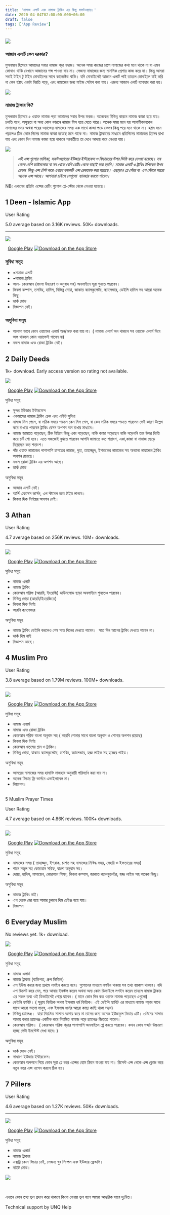 ```yaml
---
title: 'নামাজ এলার্ট এবং নামাজ ট্রাকিং এর কিছু সফটওয়্যার।'
date: 2020-04-04T02:08:00.000+06:00
draft: false
tags: ['App Review']
---
```


### 

  

  

[![](https://blogger.googleusercontent.com/img/b/R29vZ2xl/AVvXsEg4PsCjEKGTH6P_qNi4J79umvvIglnzH3V3G3KbXp1a7mhqdHv-FrzYxlALwLOVfIQ-5yoSkclsAiNUk3qZiEQV67drUpRqornAN0O3C-lUOO9XRjvbNfipODjrOjGf8DRwcJ3OoFlSPJfNaZ8q4mMCoxkfVr1II4BUOfYGhB2X6qLEFMRQQxY5900u/w443-h227/Picsart_22-07-25_02-12-06-402.png)](https://blogger.googleusercontent.com/img/b/R29vZ2xl/AVvXsEg4PsCjEKGTH6P_qNi4J79umvvIglnzH3V3G3KbXp1a7mhqdHv-FrzYxlALwLOVfIQ-5yoSkclsAiNUk3qZiEQV67drUpRqornAN0O3C-lUOO9XRjvbNfipODjrOjGf8DRwcJ3OoFlSPJfNaZ8q4mMCoxkfVr1II4BUOfYGhB2X6qLEFMRQQxY5900u/s2304/Picsart_22-07-25_02-12-06-402.png)

  

### **আজান এলার্ট কেন দরকার?** 

মুসলমান হিসেবে আমাদের সবার নামাজ পড়া ফরজ। অনেক সময় কাজের চাপে নামাজের কথা মনে থাকে না বা এমন কোথাও থাকি যেখানে আজানের শব্দ পাওয়া যায় না। সেজন্য নামাজের জন্য মানসিক প্রেশার কাজ করে না। কিন্তু আমরা সবাই টাইম টু টাইম মোবাইলের সাথে কানেক্টেড থাকি। যদি মোবাইলেই আজান এলার্ট পাই তাহলে মোবাইলে যাই করি না কেন হঠাৎ একটা বিরতি পড়ে, এবং নামাজের জন্য মাইন্ড সেটাপ করা যায়। এজন্য আজান এলার্ট ব্যাবহার করা হয়।

  

  

[![](https://blogger.googleusercontent.com/img/b/R29vZ2xl/AVvXsEjZ7dWqTMD-oP7xeziFStK6nIRSoTkB1mx9EOOwPL6M1Gm31fnZJU_69iommiGPqvGiOE_hdk5ywQ0UQAds1pdJimbPO-_JUMEJR5cqr1eQavGjfa-CIBs5TcsProMMcDQhNv0V5S3aYK21cX2MPbJDRdAA10Q4AmNGmN5kQyL1UncYjq0lOUwSdQyr/s320/namaz-png-8.png)](https://blogger.googleusercontent.com/img/b/R29vZ2xl/AVvXsEjZ7dWqTMD-oP7xeziFStK6nIRSoTkB1mx9EOOwPL6M1Gm31fnZJU_69iommiGPqvGiOE_hdk5ywQ0UQAds1pdJimbPO-_JUMEJR5cqr1eQavGjfa-CIBs5TcsProMMcDQhNv0V5S3aYK21cX2MPbJDRdAA10Q4AmNGmN5kQyL1UncYjq0lOUwSdQyr/s600/namaz-png-8.png)

###   

### নামাজ ট্রাকার কি?

মুসলমান হিসেবে ৫ ওয়াক্ত নামাজ পড়া আমাদের সবার উপর ফরজ। অনেকের বিভিন্ন কারনে নামাজ কাজা হয়ে যায়। চলতি পথে, অসুস্থতা বা অন্য কোন কারনে নামাজ মিস হয়ে যেতে পারে। অনেক সময় মনে হয় আগামীকালকের নামাজের সময় অথবা পরের ওয়াক্তের নামাজের সময় এক সাথে কাজা পড়ে ফেলব কিন্তু পরে মনে থাকে না। হঠাৎ মনে পড়লেও ঠিক কোন দিনের নামাজ কাজা হয়েছে মনে থাকে না। নামাজ ট্রাকারের মাধ্যমে প্রতিদিনের নামাজের হিসেব রাখা যায় এবং কোন দিন নামাজ কাজা হয়ে থাকলে পরবর্তীতে তা দেখে আদায় করে নেওয়া যায়।

  

[![](https://blogger.googleusercontent.com/img/b/R29vZ2xl/AVvXsEhOdG91SwBm0aLIPJd0ulmUhgzvwczFvKPBGJTc2HmR3lWoWqwEJrNzA7z14ZlVYNTMQdgMUOG4MK8AtaEV3x_9Pq_QsAVyVAqrf1_9evp4HobMTl1gMf7zthZxxjHk9w-Q7ip10_OB0R9llg9VHc0_HNtDiGnUutiTb4-sGCymffxU79BodZ1Q06_3/s320/Silhouette-of-a-Muslim-woman-praying-580x386.jpg)](https://blogger.googleusercontent.com/img/b/R29vZ2xl/AVvXsEhOdG91SwBm0aLIPJd0ulmUhgzvwczFvKPBGJTc2HmR3lWoWqwEJrNzA7z14ZlVYNTMQdgMUOG4MK8AtaEV3x_9Pq_QsAVyVAqrf1_9evp4HobMTl1gMf7zthZxxjHk9w-Q7ip10_OB0R9llg9VHc0_HNtDiGnUutiTb4-sGCymffxU79BodZ1Q06_3/s580/Silhouette-of-a-Muslim-woman-praying-580x386.jpg)

  

> **_এই এপ্স গুলোর তালিকা, সফটওয়্যারের ইউজার ইন্টারফেস ও ফিচাররের উপর ভিত্তি করে দেওয়া হয়েছে। সব থেকে বেশি ডাউনলোড বা সব থেকে বেশি রেটিং থেকে বাছাই করা হয়নি। নামাজ এলার্ট ও ট্রাকিং টপিকের উপর রেন্ডম  কিছু এপ্স টেস্ট করে এখানে কয়কটি এপ্স রেকমেন্ড করা হয়েছে। এছাড়াও প্লে স্টোর বা  এপ_ _স্টোরে আরো অনেক এপ্স আছে। আপনারা চাইলে সেগুলো  ব্যাবহার করতে পারেন।_** 

  

NB: এখানের প্রতিটা এপ্সের রেটিং গুগোল প্লে-স্টোর থেকে নেওয়া হয়েছে।

## 1 Deen - Islamic App

 User Rating

5.0 average based on 3.16K reviews. 50K+ downloads.

* * *

  

[![](https://blogger.googleusercontent.com/img/b/R29vZ2xl/AVvXsEg02Z1rHjoTTTVY_ijaAtR54Y-RykaYods3dymFwtiSa2VIciDLqe0d-xN3R1HfSiwKp88y3hSRi41kG6FEXwS-wd3R63BADkujFpdX9KF40Zdgx4aYBBWtww7QUtxUpFlKQLeCQFflvYrJQArn5IFk2U1i6ii9spr_Y-IwrThoQN-iBOEHn7LiHz9g/s320/230x0w%20%283%29.webp)](https://blogger.googleusercontent.com/img/b/R29vZ2xl/AVvXsEg02Z1rHjoTTTVY_ijaAtR54Y-RykaYods3dymFwtiSa2VIciDLqe0d-xN3R1HfSiwKp88y3hSRi41kG6FEXwS-wd3R63BADkujFpdX9KF40Zdgx4aYBBWtww7QUtxUpFlKQLeCQFflvYrJQArn5IFk2U1i6ii9spr_Y-IwrThoQN-iBOEHn7LiHz9g/s320/230x0w%20%283%29.webp)

  [Google Play](https://play.google.com/store/apps/details?id=com.letsflutter.deen "Google Play") [![Download on the App Store](https://tools.applemediaservices.com/api/badges/download-on-the-app-store/black/en-us?size=168x50&releaseDate=1330905600&h=1643cee87a046a8f86deca9f49b3ce9a)](https://apps.apple.com/us/app/deen-islamic-app/id1617532276)

  

### সুবিধা সমূহ

*   •নামাজ এলার্ট  
*   •নামাজ ট্রাকিং
*   আল- কোরআন (বাংলা উচ্চারণ ও অনুবাদ সহ) অনলাইনে সূরা শুনতে পারবেন।
*   কিবলা কম্পাস, তসবিহ, হাদিস, বিভিন্ন দোয়া, জাকাত ক্যালকুলেটর, ক্যালেন্ডার, ডেইলি হাদিস সহ আরো অনেক কিছু।
*   ডার্ক মোড
*   বিজ্ঞাপন নেই।

### অসুবিধা সমূহ

*   আলাদা ভাবে কোন ওয়াক্তের এলার্ম অন/অফ করা যায় না। ( নামাজ এলার্ম অন থাকলে সব ওয়াক্তে এলার্ম দিবে অফ থাকলে কোন ওয়াক্তেই পাবেন না)
*   নফল নামাজ এবং রোজা ট্রাকিং নেই।

  

## 2 Daily Deeds 

1k+ download. Early access version so rating not available.

  

  

[![](https://blogger.googleusercontent.com/img/b/R29vZ2xl/AVvXsEiejBIX3kErVFQbct-6DND-NUZFr00KqgHZwCNrtQU5quBvxLBXJevZRJ65LNlY27-dEhUDzPLVepnQGtIhTfm_3AlmbXWO8Hta4w6zKf7qIriB-ZMAQesOBTVPwCZWtTIog7WM-cIrO9X86-jct8Vtxf6cPadSrFoRv4GqtNs5EXavwqKs32MTSXUp/s1600/230x0w%20(1).webp)](https://blogger.googleusercontent.com/img/b/R29vZ2xl/AVvXsEiejBIX3kErVFQbct-6DND-NUZFr00KqgHZwCNrtQU5quBvxLBXJevZRJ65LNlY27-dEhUDzPLVepnQGtIhTfm_3AlmbXWO8Hta4w6zKf7qIriB-ZMAQesOBTVPwCZWtTIog7WM-cIrO9X86-jct8Vtxf6cPadSrFoRv4GqtNs5EXavwqKs32MTSXUp/s230/230x0w%20\(1\).webp)

  

  [Google Play](https://play.google.com/store/apps/details?id=com.akmal.dailydeeds "Google Play") [![Download on the App Store](https://tools.applemediaservices.com/api/badges/download-on-the-app-store/black/en-us?size=168x50&releaseDate=1330905600&h=1643cee87a046a8f86deca9f49b3ce9a)](https://apps.apple.com/us/app/daily-deeds-prayer-tracker/id1574720887)

  

সুবিধা সমূহ

*   সুন্দর ইউজার ইন্টারফেস
*   একমাসের নামাজ ট্রাকিং চেক এবং এডিট সুবিধা
*   নামাজ মিস গেলে, বা সঠিক সময়ে পড়লে কেন মিস গেল, বা কেন সঠিক সময়ে পড়তে পারলেন সেই কারণ উল্লেখ করে রাখতে পারবেন ট্রাকিং রেসন অপশন অন রাখার মাধ্যমে।
*   নামাজ জামাতে পড়েছেন, ঠিক টাইমে কিন্তু একা পড়েছেন, নাকি কাজা পড়েছেন নাকি পড়েননি তার উপর ভিত্তি করে চার্ট শো হবে। এতে সজজেই বুঝতে পারবেন আপনি জামাতে কত শতাংশ, একা,কাজা বা নামাজ ছেড়ে দিয়েছেন কত শতাংশ।
*   পাঁচ ওয়াক্ত নামাজের পাশাপাশি চাশতের নামাজ, দুহা, তাহাজ্জুদ, ইশরাকের নামাজের সহ অন্যান্য নায়াজের ট্রাকিং অপশন রয়েছে।
*   নফল রোজা ট্রাকিং এর অপশন আছে। 
*   ডার্ক মোড

অসুবিধা সমূহ

*   আজান এলার্ট নেই। 
*   আর্লি একসেস ভার্সন, এপ স্টাবেল হতে টাইম লাগবে।
*   কিবলা দিক নির্ণয়ের অপশন নেই। 

  

##   

## 3 Athan 

 User Rating

4.7 average based on 256K reviews. 10M+ downloads.

* * *

  

  

[![](https://blogger.googleusercontent.com/img/b/R29vZ2xl/AVvXsEhMjgepyV1rt20oJ_jc-Ax9JtdDV3soXxZOQ31iJ3E2CMoxRJFFL9HCjp0jX1JiCVqL9ku-t__c43iyv-KmfRdFMs5St2M4J-L6CvA40HZuDduww_RZNZE6NsbF7NrwktnxLh5z_YTDpc3rpbnpbo7Xj6o99B13Y6lo_6hZzmDkidcDNAKnTT642gvf/s1600/230x0w.webp)](https://blogger.googleusercontent.com/img/b/R29vZ2xl/AVvXsEhMjgepyV1rt20oJ_jc-Ax9JtdDV3soXxZOQ31iJ3E2CMoxRJFFL9HCjp0jX1JiCVqL9ku-t__c43iyv-KmfRdFMs5St2M4J-L6CvA40HZuDduww_RZNZE6NsbF7NrwktnxLh5z_YTDpc3rpbnpbo7Xj6o99B13Y6lo_6hZzmDkidcDNAKnTT642gvf/s230/230x0w.webp)

  

  [Google Play](https://play.google.com/store/apps/details?id=com.athan "Google Play") [![Download on the App Store](https://tools.applemediaservices.com/api/badges/download-on-the-app-store/black/en-us?size=168x50&releaseDate=1330905600&h=1643cee87a046a8f86deca9f49b3ce9a)](https://apps.apple.com/us/app/athan-prayer-times-al-quran/id505858403)

  

সুবিধা সমূহ 

*   নামাজ এলার্ট
*   নামাজ ট্রাকিং 
*   কোরআন শরিফ (আরবি, ইংরেজি) ডাউনলোড ছাড়া অনলাইনে শুনতেও পারবেন।
*   বিভিন্ন দোয়া (আরবি/ইংরেজিতে)
*   কিবলা দিক নির্ণয়
*   আরবি ক্যালেন্ডার

অসুবিধা সমূহ

*   নামাজ ট্রাকিং ডেইলি করলেও শেষ সাত দিনের দেখতে পাবেন।  সাত দিন আগের ট্রাকিং দেখতে পাবেন না।
*   ডার্ক থিম নাই
*   বিজ্ঞাপন আছে।

  

## 4 Muslim Pro

 User Rating

3.8 average based on 1.79M reviews. 100M+ downloads.

* * *

  

[![](https://blogger.googleusercontent.com/img/b/R29vZ2xl/AVvXsEhx0kyaamGe0nV0vU5DLK_Bv0U1x7vpX-Oqc_U4aWTs-6He6WCCdwLZSzPC36-6IcNXAce95sGOAJtaU2lQH6Ys6ZpB_RN9COBPWxga1M8dZOdobjGNKmbt5rwp-mIxVgCpu_Y5o_kodN_9z_6oyx9ZOIeBpCkQi9vCYI0EItrihfFpGazqRRqgRhuC/s320/230x0w%20%282%29.webp)](https://blogger.googleusercontent.com/img/b/R29vZ2xl/AVvXsEhx0kyaamGe0nV0vU5DLK_Bv0U1x7vpX-Oqc_U4aWTs-6He6WCCdwLZSzPC36-6IcNXAce95sGOAJtaU2lQH6Ys6ZpB_RN9COBPWxga1M8dZOdobjGNKmbt5rwp-mIxVgCpu_Y5o_kodN_9z_6oyx9ZOIeBpCkQi9vCYI0EItrihfFpGazqRRqgRhuC/s320/230x0w%20%282%29.webp)

  

  

  [Google Play](https://play.google.com/store/apps/details?id=com.bitsmedia.android.muslimpro "Google Play") [![Download on the App Store](https://tools.applemediaservices.com/api/badges/download-on-the-app-store/black/en-us?size=168x50&releaseDate=1330905600&h=1643cee87a046a8f86deca9f49b3ce9a)](https://apps.apple.com/us/app/muslim-pro-quran-athan-prayer/id388389451)

  

সুবিধা সমূহ

*   নামাজ এলার্ম
*   নামাজ এবং রোজা ট্রাকিং 
*   কোরআন শরিফ বাংলা অনুবাদ সহ ( আরবি শোনার সাথে বাংলা অনুবাদ ও শোনার অপশন রয়েছে)
*   কিবলা দিক নির্ণয়
*   কোরআন খতমের প্লান ও ট্রাকিং।
*   বিভিন্ন দোয়া, যাকাত ক্যালকুলেটর, তসবিহ, ক্যালেন্ডার, হজ্জ লাইভ সহ হজ্জের গাইড।

অসুবিধা সমূহ

*   আসরের নামাজের সময় হানাফি মাজহাব অনুযায়ী পরিবর্তন করা যায় না।
*   অনেক ফিচার ফ্রি ভার্সনে এভাইলাবেল না। 
*   বিজ্ঞাপন।

  

##   
5 Muslim Prayer Times

 User Rating

4.7 average based on 4.86K reviews. 100K+ downloads.

* * *

  

[![](https://blogger.googleusercontent.com/img/b/R29vZ2xl/AVvXsEgF2-E_WjmtPNKugBdy30BDnAEi80sM4cyPH6xFN_AgzGIB5k_rWarku_NjK0pBV2GH5TkDHIIfwUEP1eD2l9FYCSpvteuWSSCj8F_YQRRkV-o5t7IjPOtj-jlv1tBUP-8PVrlGJnyhYaj21Nm6uKfGDPhdjrQygGpRUyuh5T21cT4N2NdUyaL1TOvF/s1600/unnamed%20(2).webp)](https://blogger.googleusercontent.com/img/b/R29vZ2xl/AVvXsEgF2-E_WjmtPNKugBdy30BDnAEi80sM4cyPH6xFN_AgzGIB5k_rWarku_NjK0pBV2GH5TkDHIIfwUEP1eD2l9FYCSpvteuWSSCj8F_YQRRkV-o5t7IjPOtj-jlv1tBUP-8PVrlGJnyhYaj21Nm6uKfGDPhdjrQygGpRUyuh5T21cT4N2NdUyaL1TOvF/s240/unnamed%20\(2\).webp)

  

  [Google Play](https://play.google.com/store/apps/details?id=com.tos.quran "Google Play") [![Download on the App Store](https://tools.applemediaservices.com/api/badges/download-on-the-app-store/black/en-us?size=168x50&releaseDate=1330905600&h=1643cee87a046a8f86deca9f49b3ce9a)](https://apps.apple.com/us/app/muslim-bangla-quran-salat-time/id878084956)

  

সুবিধা সমূহ

*   নামাজের সময় ( তাহাজ্জুদ, ইশরাক, চাশত সহ নামাজের নিষিদ্ধ সময়, সেহরি ও ইফতারের সময়)
*   শানে নজুল সহ কোরআন সরিফ, বাংলা অনুবাদ সহ।
*   দোয়া, হাদিস, মাসায়েল, কোরআন শিক্ষা, কিবলা কম্পাস, জাকাত ক্যালকুলেটর, হজ্জ লাইভ সহ অনেক কিছু। 

অসুবিধা সমূহ

*   নামাজ ট্রাকিং নাই।
*   এপ থেকে বের হয়ে আবার ঢুকলে থিম চেইঞ্জ হয়ে যায়।
*   বিজ্ঞাপন 

  

## 6 Everyday Muslim 

No reviews yet. 1k+ download.

  

[![](https://blogger.googleusercontent.com/img/b/R29vZ2xl/AVvXsEh5tb6y2vwWzsv5xyRPPJUXiw8k-lfv78hvC-rFqY914KnILIxYmsPyzLGk1TPPjzl5wXqQwyrE8RLmokWJgY1GAXj4vfKg9xU68qpbSqehEu0p3JkVwySj1617AUnI7wNTDKm80-seSjAgzPKmRRn036wd-wOF38c4SC2NiB5APoaCZX--Fw_F8N1W/s1600/230x0w%20(4).webp)](https://blogger.googleusercontent.com/img/b/R29vZ2xl/AVvXsEh5tb6y2vwWzsv5xyRPPJUXiw8k-lfv78hvC-rFqY914KnILIxYmsPyzLGk1TPPjzl5wXqQwyrE8RLmokWJgY1GAXj4vfKg9xU68qpbSqehEu0p3JkVwySj1617AUnI7wNTDKm80-seSjAgzPKmRRn036wd-wOF38c4SC2NiB5APoaCZX--Fw_F8N1W/s230/230x0w%20\(4\).webp)

  

  [Google Play](https://play.google.com/store/apps/details?id=com.everydaymuslim.app "Google Play") [![Download on the App Store](https://tools.applemediaservices.com/api/badges/download-on-the-app-store/black/en-us?size=168x50&releaseDate=1330905600&h=1643cee87a046a8f86deca9f49b3ce9a)](https://apps.apple.com/iq/app/everyday-muslim/id1572387370)

সুবিধা সমূহ

*   নামাজ এলার্ম 
*   নামাজ ট্রাকার (ব্যক্তিগত, গ্রুপ ভিত্তিক)
*   এপ ইউজ করার জন্য প্রথমে লগইন করতে হবে। গুগোলের মাধ্যমে লগইন থাকায় সব তথ্য ব্যাকাপ থাকবে। যদি এপ ডিলেট করে দেন, পরে আবার ইনস্টল করেন অথবা অন্য কোন ডিভাইসে লগইন করেন তাহলে নামাজ ট্রাকার এর সকল তথ্য ওই ডিভাইসেই পেয়ে যাবেন। ( মানে কোন দিন কত ওয়াক্ত নামাজ পড়েছেন এগুলো)
*   ডেইলি হ্যাবিট। ( সুন্নাহ ভিত্তিক অথবা ইসলাম ধর্ম ভিত্তিক। এই ডেইলি হ্যাবিট এর মাধ্যমে নামাজ পড়ার সাথে সাথে আরো ভালো মানুষ, এবং ইসলাম ধর্মের আরো কাছা কাছি থাকা সম্ভব)
*   বিভিন্ন চ্যালেঞ্জ।  যারা নিয়মিত সালাত আদায় করে না তাদের জন্য অনেক ইউজফুল ফিচার এটি। ৩দিনের সালাত আদায় করার চ্যালেঞ্জ একটিভ করে নিয়মিত নামাজ পড়ে চ্যালেঞ্জ জিততে পারেন।
*   কোরআন শরিফ।  ( কোরআন শরিফ পড়ার পাশাপাশি অনলাইলে প্পে করতে পারবেন। কখন কোন শব্দটা উচ্চারণ হচ্ছে সেটা ইনস্টেন্ট দেখা যাবে।)

অসুবিধা সমূহ

*   ডার্ক মোড নেই। 
*   সাধারণ ইউজার ইন্টারফেস। 
*   কোরআন অপশনে গিয়ে কোন সূরা প্লে করে এপ্সের হোম স্ক্রিনে যাওয়া যায় না। রিসেন্ট এপ্স থেকে এপ্স ক্লোজ করে নতুন করে এপ্স ওপেন করলে ঠিক হয়। 

  

  

## 7 Pillers

 User Rating

4.6 average based on 1.27K reviews. 50K+ downloads.

* * *

  

[![](https://blogger.googleusercontent.com/img/b/R29vZ2xl/AVvXsEgC8CLxEEkGHhyP5QRij4C68v-USiDtnrVMsGkKE3P0tWdZ8Oozg_LtEP7MpiHgvjYu6n-3di1JmvS_JpycLcNLy_cW_eYetv-SYWLoIeCG2BmC08Ua6XNn8G5LKLWOEbzlFjguuS7G_-PCoqq2h90Xzyx2ZFRv-k-Op17hrTA18FkRkIT_yr1ekTjx/s320/230x0w%20%285%29.webp)](https://blogger.googleusercontent.com/img/b/R29vZ2xl/AVvXsEgC8CLxEEkGHhyP5QRij4C68v-USiDtnrVMsGkKE3P0tWdZ8Oozg_LtEP7MpiHgvjYu6n-3di1JmvS_JpycLcNLy_cW_eYetv-SYWLoIeCG2BmC08Ua6XNn8G5LKLWOEbzlFjguuS7G_-PCoqq2h90Xzyx2ZFRv-k-Op17hrTA18FkRkIT_yr1ekTjx/s320/230x0w%20%285%29.webp)

  

  [Google Play](https://play.google.com/store/apps/details?id=com.pillars.pillars "Google Play") [![Download on the App Store](https://tools.applemediaservices.com/api/badges/download-on-the-app-store/black/en-us?size=168x50&releaseDate=1330905600&h=1643cee87a046a8f86deca9f49b3ce9a)](https://apps.apple.com/us/app/pillars-prayer-times-qibla/id1559086853)

  

সুবিধা সমূহ

*   নামাজ এলার্ম
*   নামাজ ট্রাকার
*   এক্সট্রা কোন ফিচার নেই, সেজন্য খুব সিম্পল এবং ইউজার ফ্রেন্ডলি।
*   নাইট মোড।

  

[![](https://blogger.googleusercontent.com/img/b/R29vZ2xl/AVvXsEiLeocISRxvFkCFJwre3NAmLPk3C7HQCjS5-7h7KZ7cZXh1PWLEPhi2LINYzeGoczYinf6umoS2OdNUR_iDRUnn24xlXLdJ_75nYD_LEOG9d8SRzT1bAQSI1UCmAFYR6OQ19zgBHH6wSf4gojX0B4gruod-KkRWanaf8cUIQ6DQLGIseRcwfgZgVQWN/s320/Dua.jpeg-1.jpg)](https://blogger.googleusercontent.com/img/b/R29vZ2xl/AVvXsEiLeocISRxvFkCFJwre3NAmLPk3C7HQCjS5-7h7KZ7cZXh1PWLEPhi2LINYzeGoczYinf6umoS2OdNUR_iDRUnn24xlXLdJ_75nYD_LEOG9d8SRzT1bAQSI1UCmAFYR6OQ19zgBHH6wSf4gojX0B4gruod-KkRWanaf8cUIQ6DQLGIseRcwfgZgVQWN/s600/Dua.jpeg-1.jpg)

  
 

এখানে কোন তথ্য ভুল প্রদান করে থাকলে কিংবা লেখায় ভুল হলে আমরা আন্তরিক ভাবে দুঃখিত।

Technical support by UNQ Help